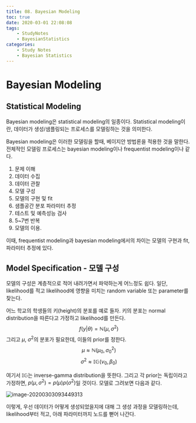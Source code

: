 ```yaml
---
title: 08. Bayesian Modeling
toc: true
date: 2020-03-01 22:08:08
tags:
	- StudyNotes
	- BayesianStatistics
categories:
	- Study Notes
	- Bayesian Statistics
---
```




# Bayesian Modeling



## Statistical Modeling

Bayesian modeling은 statistical modeling의 일종이다. Statistical modeling이란, 데이터가 생성/샘플링되는 프로세스를 모델링하는 것을 의미한다.

Bayesian modeling은 이러한 모델링을 할때, 베이지안 방법론을 적용한 것을 말한다. 전체적인 모델링 프로세스는 bayesian modeling이나 frequentist modeling이나 같다.

1. 문제 이해
2. 데이터 수집
3. 데이터 관찰
4. 모델 구성
5. 모델의 구현 및 fit
6. 샘플공간 분포 파라미터 추정
7. 테스트 및 예측성능 검사
8. 5~7번 반복
9. 모델의 이용.

이때, frequentist modeling과 bayesian modeling에서의 차이는 모델의 구현과 fit, 파라미터 추정에 있다.



## Model Specification - 모델 구성

모델의 구성은 계층적으로 적어 내려가면서 파악하는게 어느정도 쉽다. 일단, likelihood를 적고 likelihood에 영향을 미치는 random variable 또는 parameter를 찾는다.

어느 학교의 학생들의 키(height)의 분포를 예로 들자. 키의 분포는 normal distribution을 따른다고 가정하고 likelihood를 만든다.
$$
f(y|\theta) = \mathbb{N}(\mu, \sigma^2)
$$
그리고 $\mu$, $\sigma^2$의 분포가 필요한데, 이들의 prior를 정한다.
$$
\mu \approx \mathbb{N}(\mu_0, \sigma_0^2)
$$
$$
\sigma^2 \approx \mathbb{IG}(\nu_0, \beta_0)
$$



여기서 $\mathbb{IG}$는 inverse-gamma distribution을 뜻한다. 그리고 각 prior는 독립이라고 가정하면, $p(\mu,\sigma^2) = p(\mu)p(\sigma^2)$일 것이다. 모델로 그려보면 다음과 같다.

![image-20200303093449313](https://raw.githubusercontent.com/wayexists02/my-study-note/image/typora/image/image-20200303093449313.png)

이렇게, 우선 데이터가 어떻게 생성되었을지에 대해 그 생성 과정을 모델링하는데, likelihood부터 적고, 아래 파라미터까지 노드를 뻗어 나간다.